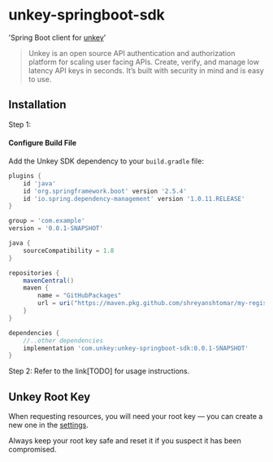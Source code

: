 # unkey-springboot-sdk

'Spring Boot client for [unkey](https://unkey.dev/docs/introduction)'
> Unkey is an open source API authentication and authorization platform for scaling user facing APIs. Create, verify, and manage low latency API keys in seconds. It’s built with security in mind and is easy to use.

## Installation
Step 1: 
#### Configure Build File

Add the Unkey SDK dependency to your `build.gradle` file:

```groovy
plugins {
    id 'java'
    id 'org.springframework.boot' version '2.5.4'
    id 'io.spring.dependency-management' version '1.0.11.RELEASE'
}

group = 'com.example'
version = '0.0.1-SNAPSHOT'

java {
    sourceCompatibility = 1.8
}

repositories {
    mavenCentral()
    maven {
        name = "GitHubPackages"
        url = uri("https://maven.pkg.github.com/shreyanshtomar/my-registry")
    }
}

dependencies {
    //..other dependencies
    implementation 'com.unkey:unkey-springboot-sdk:0.0.1-SNAPSHOT'
}
```
Step 2:
Refer to the link[TODO] for usage instructions.

## Unkey Root Key

When requesting resources, you will need your root key — you can create a new one in the [settings](https://unkey.dev/app/settings/root-keys).

Always keep your root key safe and reset it if you suspect it has been compromised.
